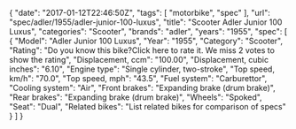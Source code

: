 {
    "date": "2017-01-12T22:46:50Z",
    "tags": [
        "motorbike",
        "spec"
    ],
    "url": "spec\/adler\/1955\/adler-junior-100-luxus",
    "title": "Scooter Adler Junior 100 Luxus",
    "categories": "Scooter",
    "brands": "adler",
    "years": "1955",
    "spec": [
        {
            "Model": "Adler Junior 100 Luxus",
            "Year": "1955",
            "Category": "Scooter",
            "Rating": "Do you know this bike?Click here to rate it. We miss 2 votes to show the rating",
            "Displacement, ccm": "100.00",
            "Displacement, cubic inches": "6.10",
            "Engine type": "Single cylinder, two-stroke",
            "Top speed, km\/h": "70.0",
            "Top speed, mph": "43.5",
            "Fuel system": "Carburettor",
            "Cooling system": "Air",
            "Front brakes": "Expanding brake (drum brake)",
            "Rear brakes": "Expanding brake (drum brake)",
            "Wheels": "Spoked",
            "Seat": "Dual",
            "Related bikes": "List related bikes for comparison of specs"
        }
    ]
}